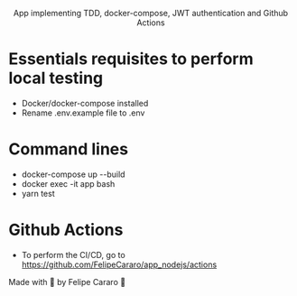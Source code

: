 <p align="center">App implementing TDD, docker-compose, JWT authentication and Github Actions</p>

# Essentials requisites to perform local testing

- Docker/docker-compose installed
- Rename .env.example file to .env

# Command lines

- docker-compose up --build
- docker exec -it app bash
- yarn test

# Github Actions

- To perform the CI/CD, go to https://github.com/FelipeCararo/app_nodejs/actions

Made with 💜 by Felipe Cararo 👋
